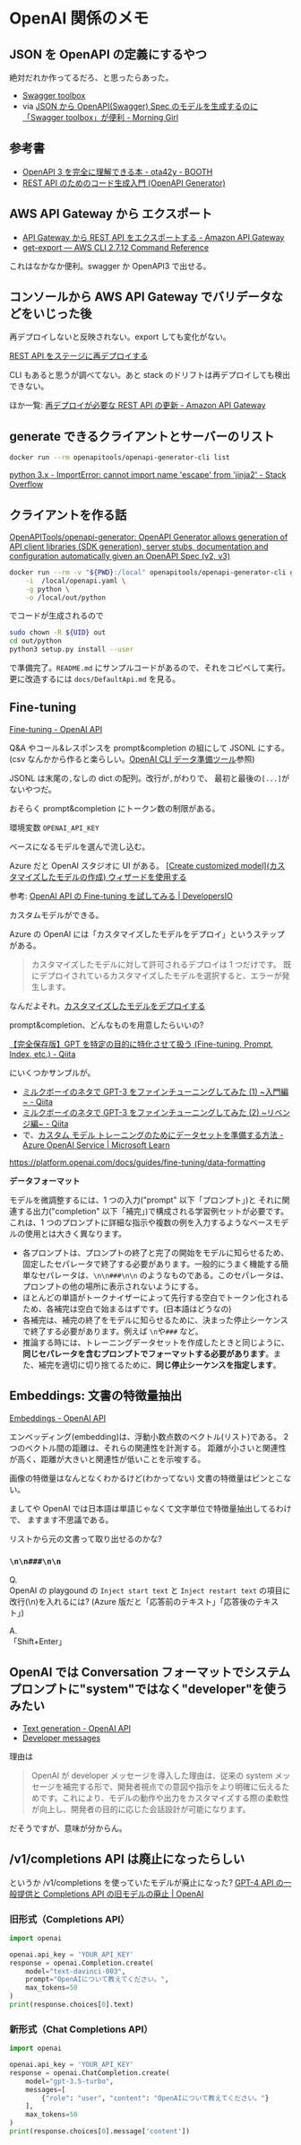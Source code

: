# OpenAI 関係のメモ

## JSON を OpenAPI の定義にするやつ

絶対だれか作ってるだろ、と思ったらあった。

- [Swagger toolbox](https://swagger-toolbox.firebaseapp.com/)
- via [JSON から OpenAPI(Swagger) Spec のモデルを生成するのに「Swagger toolbox」が便利 - Morning Girl](https://kageura.hatenadiary.jp/entry/swaggertoolbox)

## 参考書

- [OpenAPI 3 を完全に理解できる本 - ota42y - BOOTH](https://booth.pm/ja/items/1571902)
- [REST API のためのコード生成入門 (OpenAPI Generator)](https://wing328.gumroad.com/l/openapi_generator_ebook_jp)

## AWS API Gateway から エクスポート

- [API Gateway から REST API をエクスポートする - Amazon API Gateway](https://docs.aws.amazon.com/ja_jp/apigateway/latest/developerguide/api-gateway-export-api.html)
- [get-export — AWS CLI 2.7.12 Command Reference](https://awscli.amazonaws.com/v2/documentation/api/latest/reference/apigateway/get-export.html)

これはなかなか便利。swagger か OpenAPI3 で出せる。

## コンソールから AWS API Gateway でバリデータなどをいじった後

再デプロイしないと反映されない。export しても変化がない。

[REST API をステージに再デプロイする](https://docs.aws.amazon.com/ja_jp/apigateway/latest/developerguide/how-to-deploy-api-with-console.html#apigateway-how-to-redeploy-api-console)

CLI もあると思うが調べてない。あと stack のドリフトは再デプロイしても検出できない。

ほか一覧: [再デプロイが必要な REST API の更新 - Amazon API Gateway](https://docs.aws.amazon.com/ja_jp/apigateway/latest/developerguide/updating-api.html)

## generate できるクライアントとサーバーのリスト

```bash
docker run --rm openapitools/openapi-generator-cli list
```

[python 3.x - ImportError: cannot import name 'escape' from 'jinja2' - Stack Overflow](https://stackoverflow.com/questions/71718167/importerror-cannot-import-name-escape-from-jinja2)

## クライアントを作る話

[OpenAPITools/openapi-generator: OpenAPI Generator allows generation of API client libraries (SDK generation), server stubs, documentation and configuration automatically given an OpenAPI Spec (v2, v3)](https://github.com/OpenAPITools/openapi-generator#16---docker)

```bash
docker run --rm -v "${PWD}:/local" openapitools/openapi-generator-cli generate \
    -i  /local/openapi.yaml \
    -g python \
    -o /local/out/python
```

でコードが生成されるので

```bash
sudo chown -R ${UID} out
cd out/python
python3 setup.py install --user
```

で準備完了。`README.md` にサンプルコードがあるので、それをコピペして実行。
更に改造するには `docs/DefaultApi.md` を見る。

## Fine-tuning

[Fine\-tuning \- OpenAI API](https://platform.openai.com/docs/guides/fine-tuning)

Q&A やコール&レスポンスを prompt&completion の組にして JSONL にする。
(csv なんかから作ると楽らしい。[OpenAI CLI データ準備ツール](https://learn.microsoft.com/ja-jp/azure/cognitive-services/openai/how-to/fine-tuning?pivots=programming-language-studio#openai-cli-data-preparation-tool)参照)

JSONL は末尾の`,`なしの dict の配列。改行が`,`がわりで、
最初と最後の`[...]`がないやつだ。

おそらく prompt&completion にトークン数の制限がある。

環境変数 `OPENAI_API_KEY`

ベースになるモデルを選んで流し込む。

Azure だと OpenAI スタジオに UI がある。
[\[Create customized model\]\(カスタマイズしたモデルの作成\) ウィザードを使用する](https://learn.microsoft.com/ja-jp/azure/cognitive-services/openai/how-to/fine-tuning?pivots=programming-language-studio#use-the-create-customized-model-wizard)

参考: [OpenAI API の Fine-tuning を試してみる | DevelopersIO](https://dev.classmethod.jp/articles/888c355f2c88e117d172ec1bd3d28a435ee438766630638e3e9f7887aef8f5ee/)

カスタムモデルができる。

Azure の OpenAI には「カスタマイズしたモデルをデプロイ」というステップがある。

> カスタマイズしたモデルに対して許可されるデプロイは 1 つだけです。 既にデプロイされているカスタマイズしたモデルを選択すると、エラーが発生します。

なんだよそれ。[カスタマイズしたモデルをデプロイする](https://learn.microsoft.com/ja-jp/azure/cognitive-services/openai/how-to/fine-tuning?pivots=programming-language-python#deploy-a-customized-model)

prompt&completion、どんなものを用意したらいいの?

[【完全保存版】GPT を特定の目的に特化させて扱う (Fine-tuning, Prompt, Index, etc.) - Qiita](https://qiita.com/tmgauss/items/22c4e5e00282a23e569d)

にいくつかサンプルが。

- [ミルクボーイのネタで GPT-3 をファインチューニングしてみた (1) \~入門編\~ - Qiita](https://qiita.com/wt1113/items/41196237d234dba7660f)
- [ミルクボーイのネタで GPT-3 をファインチューニングしてみた (2) \~リベンジ編\~ - Qiita](https://qiita.com/wt1113/items/ee7d558cdc5c4b7da721)
- で、[カスタム モデル トレーニングのためにデータセットを準備する方法 - Azure OpenAI Service | Microsoft Learn](https://learn.microsoft.com/ja-jp/azure/cognitive-services/openai/how-to/prepare-dataset)

<https://platform.openai.com/docs/guides/fine-tuning/data-formatting>

**データフォーマット**

モデルを微調整するには、1 つの入力("prompt" 以下「プロンプト」)と
それに関連する出力("completion" 以下「補完」)で構成される学習例セットが必要です。
これは、1 つのプロンプトに詳細な指示や複数の例を入力するようなベースモデルの使用とは大きく異なります。

- 各プロンプトは、プロンプトの終了と完了の開始をモデルに知らせるため、固定したセパレータで終了する必要があります。一般的にうまく機能する簡単なセパレータは、`\n\n###\n\n` のようなものである。このセパレータは、プロンプトの他の場所に表示されないようにする。
- ほとんどの単語がトークナイザーによって先行する空白でトークン化されるため、各補完は空白で始まるはずです。(日本語はどうなの)
- 各補完は、補完の終了をモデルに知らせるために、決まった停止シーケンスで終了する必要があります。例えば `\n`や`###` など。
- 推論する時には、トレーニングデータセットを作成したときと同じように、**同じセパレータを含むプロンプトでフォーマットする必要があります**。また、補完を適切に切り捨てるために、**同じ停止シーケンスを指定します**。

## Embeddings: 文書の特徴量抽出

[Embeddings - OpenAI API](https://platform.openai.com/docs/guides/embeddings/what-are-embeddings)

エンベッディング(embedding)は、浮動小数点数のベクトル(リスト)である。
2 つのベクトル間の距離は、それらの関連性を計測する。
距離が小さいと関連性が高く、距離が大きいと関連性が低いことを示唆する。

画像の特徴量はなんとなくわかるけど(わかってない)
文書の特徴量はピンとこない。

ましてや OpenAI では日本語は単語じゃなくて文字単位で特徴量抽出してるわけで、
ますます不思議である。

リストから元の文書って取り出せるのかな?

### `\n\n###\n\n`

Q.\
OpenAI の playgound の `Inject start text` と `Inject restart text` の項目に改行(\n)を入れるには?
(Azure 版だと「応答前のテキスト」「応答後のテキスト」)

A.\
「Shift+Enter」

## OpenAI では Conversation フォーマットでシステムプロンプトに"system"ではなく"developer"を使うみたい

- [Text generation - OpenAI API](https://platform.openai.com/docs/guides/text-generation)
- [Developer messages](https://platform.openai.com/docs/guides/text-generation#developer-messages)

理由は

> OpenAI が developer メッセージを導入した理由は、従来の system メッセージを補完する形で、開発者視点での意図や指示をより明確に伝えるためです。これにより、モデルの動作や出力をカスタマイズする際の柔軟性が向上し、開発者の目的に応じた会話設計が可能になります。

だそうですが、意味が分からん。

## /v1/completions API は廃止になったらしい

というか /v1/completions を使っていたモデルが廃止になった?
[GPT-4 API の一般提供と Completions API の旧モデルの廃止 | OpenAI](https://openai.com/ja-JP/index/gpt-4-api-general-availability/)

### 旧形式（Completions API）

```python
import openai

openai.api_key = 'YOUR_API_KEY'
response = openai.Completion.create(
    model="text-davinci-003",
    prompt="OpenAIについて教えてください。",
    max_tokens=50
)
print(response.choices[0].text)
```

### 新形式（Chat Completions API）

```python
import openai

openai.api_key = 'YOUR_API_KEY'
response = openai.ChatCompletion.create(
    model="gpt-3.5-turbo",
    messages=[
        {"role": "user", "content": "OpenAIについて教えてください。"}
    ],
    max_tokens=50
)
print(response.choices[0].message['content'])
```
